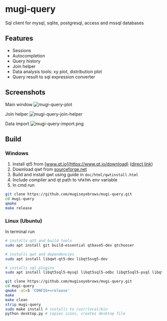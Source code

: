 # mugi-query

Sql client for mysql, sqlite, postgresql, access and mssql databases 

## Features

- Sessions
- Autocompletion
- Query history
- Join helper
- Data analysis tools: xy plot, distribution plot
- Query result to sql expression converter

## Screenshots

Main window
![mugi-query-plot](https://mugiseyebrows.github.io/img/mugi-query-plot.png)

Join helper
![mugi-query-join-helper](https://mugiseyebrows.github.io/img/mugi-query-join-helper.png)

Data import
![mugi-query-import.png](https://mugiseyebrows.github.io/img/mugi-query-import.png)

## Build 

### Windows

1) Install qt5 from [www.qt.io](https://www.qt.io/download) ([direct link](http://master.qt.io/archive/qt/5.11/5.11.3/qt-opensource-windows-x86-5.11.3.exe))
2) Download qwt from [sourceforge.net](https://sourceforge.net/projects/qwt/files/qwt/6.1.4/qwt-6.1.4.zip/download)
3) Build and install qwt using guide in `doc/html/qwtinstall.html`
4) Include compiler and qt path to `%PATH%` env variable
5) In cmd run

```bash
git clone https://github.com/mugiseyebrows/mugi-query.git
cd mugi-query
qmake
make release
```

### Linux (Ubuntu)

In terminal run

```bash
# installs qt5 and build tools
sudo apt install git build-essential qtbase5-dev qtchooser

# installs qwt and dependencies
sudo apt install libqwt-qt5-dev libqt5svg5-dev 

# installs sql plugins
sudo apt install libqt5sql5-mysql libqt5sql5-odbc libqt5sql5-psql libqt5sql5-sqlite libqt5sql5-tds libqt5sql5-ibase 

git clone https://github.com/mugiseyebrows/mugi-query.git
cd mugi-query
qmake -qt=5 'CONFIG+=release'
make
make clean
strip mugi-query
sudo make install # installs to /usr/local/bin
python desktop.py # copies icons, creates desktop file
```